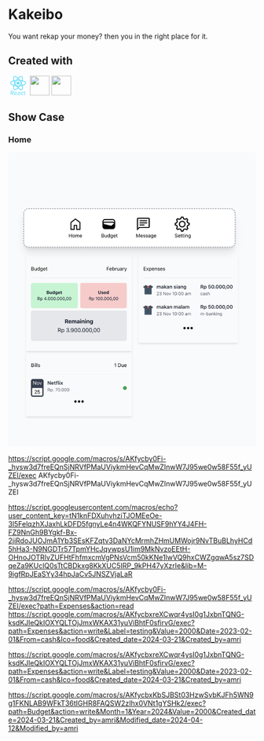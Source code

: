 # Kakeibo

You want rekap your money?
then you in the right place for it.
## Created with
<a href="#"><img src="https://raw.githubusercontent.com/devicons/devicon/master/icons/react/react-original-wordmark.svg" width="40" height="40"/></a>
<a href="#"><img src="https://upload.wikimedia.org/wikipedia/commons/thumb/d/d5/Tailwind_CSS_Logo.svg/600px-Tailwind_CSS_Logo.svg.png?20211001194333" width="40" height="40"/></a>
<a href="#"><img src="https://upload.wikimedia.org/wikipedia/commons/3/30/Google_Sheets_logo_%282014-2020%29.svg" width="40" height="40"/></a>


## Show Case
### Home
![Home](./src/assets/example/home.png)

https://script.google.com/macros/s/AKfycby0Fi-_hysw3d7freEQnSjNRVfPMaUViykmHevCqMwZInwW7J95we0w58F55f_yUZEI/exec
AKfycby0Fi-_hysw3d7freEQnSjNRVfPMaUViykmHevCqMwZInwW7J95we0w58F55f_yUZEI

https://script.googleusercontent.com/macros/echo?user_content_key=tN1knFDXuhvhziTJOMEeOe-3l5FelqzhXJaxhLkDFD5fgnyLe4n4WKQFYNUSF9hYY4J4FH-FZ9NnGh9BYgkf-Bx-2jiRdoJUOJmA1Yb3SEsKFZqtv3DaNYcMrmhZHmUMWojr9NvTBuBLhyHCd5hHa3-N9NGDTr57TpmYHcJqywpsU1im9MkNvzoEEtH-OHnoJOTRlvZUFHtFhfmxcmVgPNsVcm50kKNe1lwVQ9hxCWZgqwA5sz7SDqeZa9KUclQ0sTtCBDkxg8KkXUC5IRP_9kPH47yXzrIe&lib=M-9igfRpJEaSYy34hpJaCv5JNSZVjaLaR

https://script.google.com/macros/s/AKfycby0Fi-_hysw3d7freEQnSjNRVfPMaUViykmHevCqMwZInwW7J95we0w58F55f_yUZEI/exec?path=Expenses&action=read
https://script.google.com/macros/s/AKfycbxreXCwqr4ysI0g1JxbnTQNG-ksdKJleQkIOXYQLTOjJmxWKAX31yuViBhtF0sfirvG/exec?path=Expenses&action=write&Label=testing&Value=2000&Date=2023-02-01&From=cash&Ico=food&Created_date=2024-03-21&Created_by=amri

https://script.google.com/macros/s/AKfycbxreXCwqr4ysI0g1JxbnTQNG-ksdKJleQkIOXYQLTOjJmxWKAX31yuViBhtF0sfirvG/exec?path=Expenses&action=write&Label=testing&Value=2000&Date=2023-02-01&From=cash&Ico=food&Created_date=2024-03-21&Created_by=amri


https://script.google.com/macros/s/AKfycbxKbSJBSt03HzwSvbKJFh5WN9g1FKNLAB9WFkT36tIGHR8FAQSW2zIhx0VNt1gYSHk2/exec?path=Budget&action=write&Month=1&Year=2024&Value=2000&Created_date=2024-03-21&Created_by=amri&Modified_date=2024-04-12&Modified_by=amri
